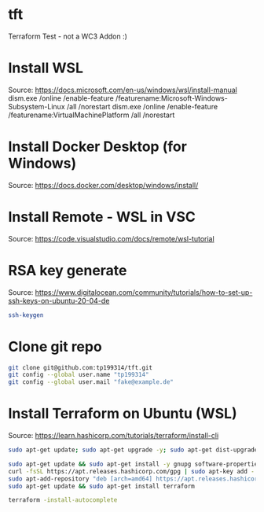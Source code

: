 # tft
Terraform Test - not a WC3 Addon :)

# Install WSL
Source: https://docs.microsoft.com/en-us/windows/wsl/install-manual
dism.exe /online /enable-feature /featurename:Microsoft-Windows-Subsystem-Linux /all /norestart
dism.exe /online /enable-feature /featurename:VirtualMachinePlatform /all /norestart

# Install Docker Desktop (for Windows)
Source: https://docs.docker.com/desktop/windows/install/

# Install Remote - WSL in VSC
Source: https://code.visualstudio.com/docs/remote/wsl-tutorial

# RSA key generate
Source: https://www.digitalocean.com/community/tutorials/how-to-set-up-ssh-keys-on-ubuntu-20-04-de

```bash
ssh-keygen
```

# Clone git repo
```bash
git clone git@github.com:tp199314/tft.git
git config --global user.name "tp199314"
git config --global user.mail "fake@example.de"
```

# Install Terraform on Ubuntu (WSL)
Source: https://learn.hashicorp.com/tutorials/terraform/install-cli

```bash
sudo apt-get update; sudo apt-get upgrade -y; sudo apt-get dist-upgrade -y; sudo apt-get autoremove -y; sudo apt-get autoclean -y; sudo apt-get install git

sudo apt-get update && sudo apt-get install -y gnupg software-properties-common curl
curl -fsSL https://apt.releases.hashicorp.com/gpg | sudo apt-key add -
sudo apt-add-repository "deb [arch=amd64] https://apt.releases.hashicorp.com $(lsb_release -cs) main"
sudo apt-get update && sudo apt-get install terraform

terraform -install-autocomplete
```